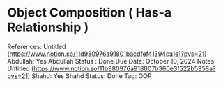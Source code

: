# Object Composition ( Has-a Relationship )

References: Untitled (https://www.notion.so/11d980976a91801bacdfef41394ca1e1?pvs=21) 
Abdullah: Yes
Abdullah Status : Done
Due Date: October 10, 2024
Notes: Untitled (https://www.notion.so/11b980976a918007b360e3f522b5358a?pvs=21) 
Shahd: Yes
Shahd Status: Done
Tag: OOP